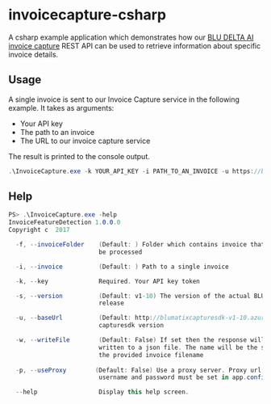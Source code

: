 # invoicecapture-csharp
A csharp example application which demonstrates how our [BLU DELTA AI invoice capture](https://bludelt.ai) REST API can be used to retrieve information about specific invoice details.

## Usage
A single invoice is sent to our Invoice Capture service in the following example. It takes as arguments:
- Your API key
- The path to an invoice
- The URL to our invoice capture service

The result is printed to the console output.
```csharp
.\InvoiceCapture.exe -k YOUR_API_KEY -i PATH_TO_AN_INVOICE -u https://blumatixcapturesdk-v1-10.azurewebsites.net
```

## Help
```csharp
PS> .\InvoiceCapture.exe -help
InvoiceFeatureDetection 1.0.0.0
Copyright c  2017

  -f, --invoiceFolder    (Default: ) Folder which contains invoice that shall
                         be processed

  -i, --invoice          (Default: ) Path to a single invoice

  -k, --key              Required. Your API key token

  -s, --version          (Default: v1-10) The version of the actual BLU DELTA
                         release

  -u, --baseUrl          (Default: http://blumatixcapturesdk-v1-10.azurewebsites.net) Base url of your
                         capturesdk version

  -w, --writeFile        (Default: False) If set then the response will be
                         written to a json file. The name will be the same as
                         the provided invoice filename
                         
  -p, --useProxy        (Default: False) Use a proxy server. Proxy url,
                         username and password must be set in app.config

  --help                 Display this help screen.
```
